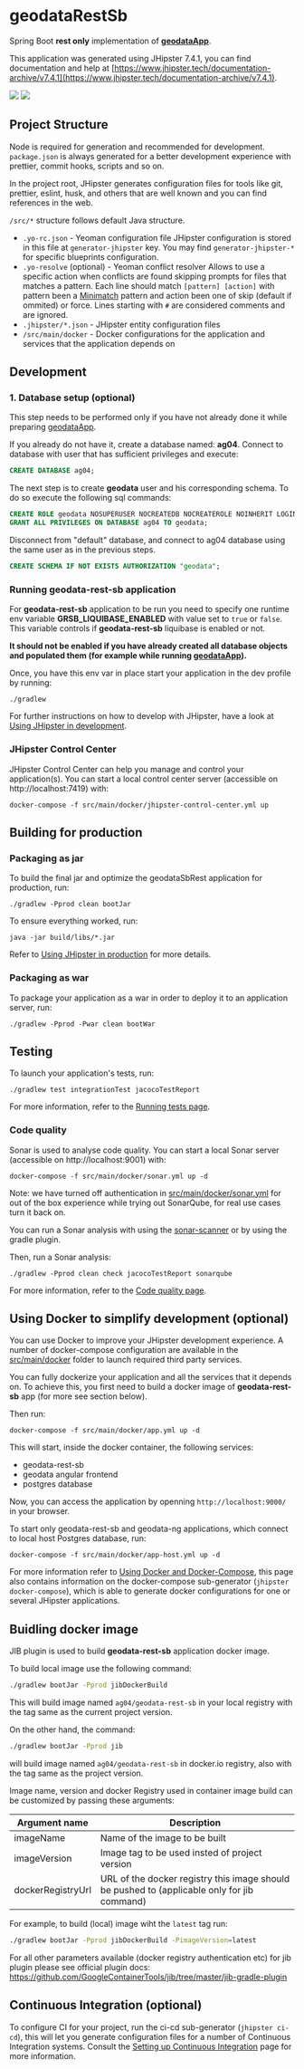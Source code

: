 # geodataRestSb
Spring Boot **rest only** implementation of **[geodataApp][]**.

This application was generated using JHipster 7.4.1, you can find documentation and help at [https://www.jhipster.tech/documentation-archive/v7.4.1](https://www.jhipster.tech/documentation-archive/v7.4.1).

![](https://img.shields.io/badge/Java-ED8B00?style=for-the-badge&logo=java&logoColor=white&style=flat)
![](https://img.shields.io/badge/Spring-6DB33F?style=for-the-badge&logo=spring&logoColor=white&style=flat)

## Project Structure

Node is required for generation and recommended for development. `package.json` is always generated for a better development experience with prettier, commit hooks, scripts and so on.

In the project root, JHipster generates configuration files for tools like git, prettier, eslint, husk, and others that are well known and you can find references in the web.

`/src/*` structure follows default Java structure.

- `.yo-rc.json` - Yeoman configuration file
  JHipster configuration is stored in this file at `generator-jhipster` key. You may find `generator-jhipster-*` for specific blueprints configuration.
- `.yo-resolve` (optional) - Yeoman conflict resolver
  Allows to use a specific action when conflicts are found skipping prompts for files that matches a pattern. Each line should match `[pattern] [action]` with pattern been a [Minimatch](https://github.com/isaacs/minimatch#minimatch) pattern and action been one of skip (default if ommited) or force. Lines starting with `#` are considered comments and are ignored.
- `.jhipster/*.json` - JHipster entity configuration files
- `/src/main/docker` - Docker configurations for the application and services that the application depends on

## Development

### 1. Database setup (optional)
This step needs to be performed only if you have not already done it while preparing [geodataApp][].

If you already do not have it, create a database named: **ag04**.
Connect to database with user that has sufficient privileges and execute:

```sql
CREATE DATABASE ag04;
```

The next step is to create **geodata** user and his corresponding schema.
To do so execute the following sql commands:

```sql
CREATE ROLE geodata NOSUPERUSER NOCREATEDB NOCREATEROLE NOINHERIT LOGIN PASSWORD 'geodatapwd';
GRANT ALL PRIVILEGES ON DATABASE ag04 TO geodata;
```

Disconnect from "default" database, and connect to ag04 database using the same user as in the previous steps.

```sql
CREATE SCHEMA IF NOT EXISTS AUTHORIZATION "geodata";
```
### Running geodata-rest-sb application

For **geodata-rest-sb** application to be run you need to specify one runtime env variable **GRSB_LIQUIBASE_ENABLED** with value set to `true` or `false`.
This variable controls if **geodata-rest-sb** liquibase is enabled or not. 

**It should not be enabled if you have already created all database objects and populated them (for example while running [geodataApp][]).**

Once, you have this env var in place start your application in the dev profile by running:

```
./gradlew
```

For further instructions on how to develop with JHipster, have a look at [Using JHipster in development][].

### JHipster Control Center

JHipster Control Center can help you manage and control your application(s). You can start a local control center server (accessible on http://localhost:7419) with:

```
docker-compose -f src/main/docker/jhipster-control-center.yml up
```

## Building for production

### Packaging as jar

To build the final jar and optimize the geodataSbRest application for production, run:

```
./gradlew -Pprod clean bootJar
```

To ensure everything worked, run:

```
java -jar build/libs/*.jar
```

Refer to [Using JHipster in production][] for more details.

### Packaging as war

To package your application as a war in order to deploy it to an application server, run:

```
./gradlew -Pprod -Pwar clean bootWar
```

## Testing

To launch your application's tests, run:

```
./gradlew test integrationTest jacocoTestReport
```

For more information, refer to the [Running tests page][].

### Code quality

Sonar is used to analyse code quality. You can start a local Sonar server (accessible on http://localhost:9001) with:

```
docker-compose -f src/main/docker/sonar.yml up -d
```

Note: we have turned off authentication in [src/main/docker/sonar.yml](src/main/docker/sonar.yml) for out of the box experience while trying out SonarQube, for real use cases turn it back on.

You can run a Sonar analysis with using the [sonar-scanner](https://docs.sonarqube.org/display/SCAN/Analyzing+with+SonarQube+Scanner) or by using the gradle plugin.

Then, run a Sonar analysis:

```
./gradlew -Pprod clean check jacocoTestReport sonarqube
```

For more information, refer to the [Code quality page][].

## Using Docker to simplify development (optional)

You can use Docker to improve your JHipster development experience. A number of docker-compose configuration are available in the [src/main/docker](src/main/docker) folder to launch required third party services.

You can fully dockerize your application and all the services that it depends on.
To achieve this, you first need to build a docker image of **geodata-rest-sb** app (for more see section below).

Then run:

```
docker-compose -f src/main/docker/app.yml up -d
```
This will start, inside the docker container, the following services:
- geodata-rest-sb
- geodata angular frontend
- postgres database

Now, you can access the application by openning `http://localhost:9000/` in your browser.

To start only geodata-rest-sb and geodata-ng applications, which connect to local host Postgres database, run:

```
docker-compose -f src/main/docker/app-host.yml up -d
```

For more information refer to [Using Docker and Docker-Compose][], this page also contains information on the docker-compose sub-generator (`jhipster docker-compose`), which is able to generate docker configurations for one or several JHipster applications.


## Buidling docker image
JIB plugin is used to build **geodata-rest-sb** application docker image.

To build local image use the following command:

```bash
./gradlew bootJar -Pprod jibDockerBuild
```
This will build image named ` ag04/geodata-rest-sb ` in your local registry with the tag same as the current project version.

On the other hand, the command:

```bash
./gradlew bootJar -Pprod jib
```
will build image named `ag04/geodata-rest-sb` in docker.io registry, also with the tag same as the project version.

Image name, version and docker Registry used in container image build can be customized by passing these arguments:

| Argument name     | Description                    |
|-------------------|--------------------------------|
| imageName         | Name of the image to be built  |
| imageVersion      | Image tag to be used insted of project version  |
| dockerRegistryUrl | URL of the docker registry this image should be pushed to (applicable only for jib command) |


For example, to build (local) image wiht the `latest` tag run:

```bash
./gradlew bootJar -Pprod jibDockerBuild -PimageVersion=latest
```

For all other parameters available (docker registry authentication etc) for jib plugin please see official plugin docs:
https://github.com/GoogleContainerTools/jib/tree/master/jib-gradle-plugin

## Continuous Integration (optional)

To configure CI for your project, run the ci-cd sub-generator (`jhipster ci-cd`), this will let you generate configuration files for a number of Continuous Integration systems. Consult the [Setting up Continuous Integration][] page for more information.

[jhipster homepage and latest documentation]: https://www.jhipster.tech
[jhipster 7.4.1 archive]: https://www.jhipster.tech/documentation-archive/v7.4.1
[using jhipster in development]: https://www.jhipster.tech/documentation-archive/v7.4.1/development/
[using docker and docker-compose]: https://www.jhipster.tech/documentation-archive/v7.4.1/docker-compose
[using jhipster in production]: https://www.jhipster.tech/documentation-archive/v7.4.1/production/
[running tests page]: https://www.jhipster.tech/documentation-archive/v7.4.1/running-tests/
[code quality page]: https://www.jhipster.tech/documentation-archive/v7.4.1/code-quality/
[setting up continuous integration]: https://www.jhipster.tech/documentation-archive/v7.4.1/setting-up-ci/
[node.js]: https://nodejs.org/
[npm]: https://www.npmjs.com/
[geodataApp]: https://github.com/dmadunic/geodata-app
